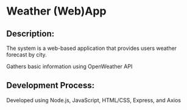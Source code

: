 # Weather (Web)App

## Description:
The system is a web-based application that provides users weather forecast by city.

Gathers basic information using OpenWeather API

## Development Process:
Developed using Node.js, JavaScript, HTML/CSS, Express, and Axios

